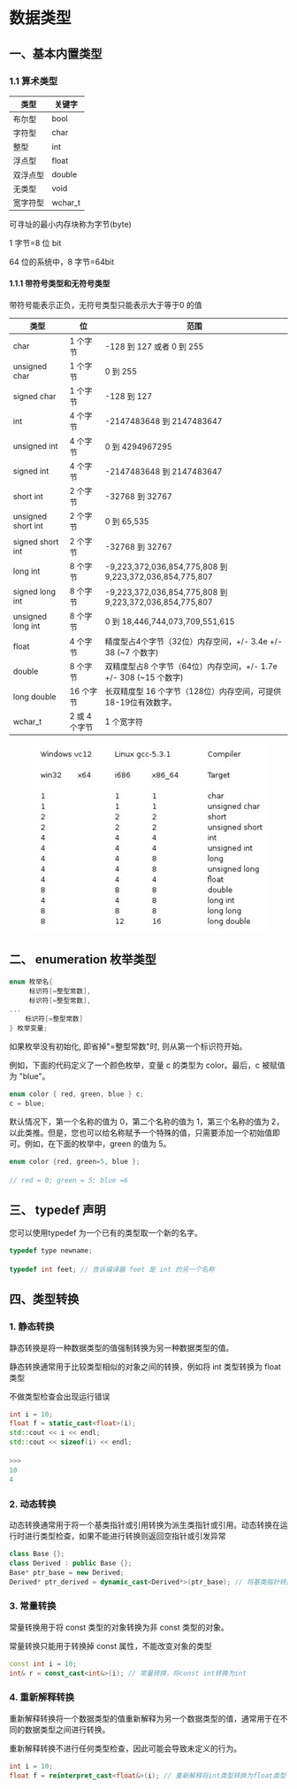 # 数据类型

## 一、基本内置类型

### 1.1 算术类型

| 类型   | 关键字      |
| ---- | -------- |
| 布尔型  | bool     |
| 字符型  | char     |
| 整型   | int      |
| 浮点型  | float    |
| 双浮点型 | double   |
| 无类型  | void     |
| 宽字符型 | wchar\_t |

可寻址的最小内存块称为字节(byte)

1 字节=8 位 bit

64 位的系统中，8 字节=64bit

#### 1.1.1 带符号类型和无符号类型

带符号能表示正负，无符号类型只能表示大于等于0 的值

| 类型                 | 位         | 范围                                                     |
| ------------------ | --------- | ------------------------------------------------------ |
| char               | 1 个字节     | -128 到 127 或者 0 到 255                                  |
| unsigned char      | 1 个字节     | 0 到 255                                                |
| signed char        | 1 个字节     | -128 到 127                                             |
| int                | 4 个字节     | -2147483648 到 2147483647                               |
| unsigned int       | 4 个字节     | 0 到 4294967295                                         |
| signed int         | 4 个字节     | -2147483648 到 2147483647                               |
| short int          | 2 个字节     | -32768 到 32767                                         |
| unsigned short int | 2 个字节     | 0 到 65,535                                             |
| signed short int   | 2 个字节     | -32768 到 32767                                         |
| long int           | 8 个字节     | -9,223,372,036,854,775,808 到 9,223,372,036,854,775,807 |
| signed long int    | 8 个字节     | -9,223,372,036,854,775,808 到 9,223,372,036,854,775,807 |
| unsigned long int  | 8 个字节     | 0 到 18,446,744,073,709,551,615                         |
| float              | 4 个字节     | 精度型占4个字节（32位）内存空间，+/- 3.4e +/- 38 (\~7 个数字)            |
| double             | 8 个字节     | 双精度型占8 个字节（64位）内存空间，+/- 1.7e +/- 308 (\~15 个数字)        |
| long double        | 16 个字节    | 长双精度型 16 个字节（128位）内存空间，可提供18-19位有效数字。                  |
| wchar\_t           | 2 或 4 个字节 | 1 个宽字符                                                 |

<figure><img src="../../.gitbook/assets/32-64.jpg" alt=""><figcaption></figcaption></figure>

## 二、 enumeration 枚举类型

```cpp
enum 枚举名{ 
     标识符[=整型常数], 
     标识符[=整型常数], 
... 
    标识符[=整型常数]
} 枚举变量;
```

如果枚举没有初始化, 即省掉"=整型常数"时, 则从第一个标识符开始。

例如，下面的代码定义了一个颜色枚举，变量 c 的类型为 color。最后，c 被赋值为 "blue"。

```cpp
enum color { red, green, blue } c;
c = blue;
```

默认情况下，第一个名称的值为 0，第二个名称的值为 1，第三个名称的值为 2，以此类推。但是，您也可以给名称赋予一个特殊的值，只需要添加一个初始值即可。例如，在下面的枚举中，green 的值为 5。

```cpp
enum color {red, green=5, blue };

// red = 0; green = 5; blue =6
```

## 三、 typedef 声明

您可以使用typedef 为一个已有的类型取一个新的名字。

```cpp
typedef type newname;

typedef int feet; // 告诉编译器 feet 是 int 的另一个名称
```

## 四、类型转换

### 1. 静态转换

静态转换是将一种数据类型的值强制转换为另一种数据类型的值。

静态转换通常用于比较类型相似的对象之间的转换，例如将 int 类型转换为 float 类型

不做类型检查会出现运行错误

```cpp
int i = 10;
float f = static_cast<float>(i);
std::cout << i << endl;
std::cout << sizeof(i) << endl;

>>>
10
4
```

### 2. 动态转换

动态转换通常用于将一个基类指针或引用转换为派生类指针或引用。动态转换在运行时进行类型检查，如果不能进行转换则返回空指针或引发异常

```cpp
class Base {};
class Derived : public Base {};
Base* ptr_base = new Derived;
Derived* ptr_derived = dynamic_cast<Derived*>(ptr_base); // 将基类指针转换为派生类指针
```

### 3. 常量转换

常量转换用于将 const 类型的对象转换为非 const 类型的对象。

常量转换只能用于转换掉 const 属性，不能改变对象的类型

```cpp
const int i = 10;
int& r = const_cast<int&>(i); // 常量转换，将const int转换为int
```

### 4. 重新解释转换

重新解释转换将一个数据类型的值重新解释为另一个数据类型的值，通常用于在不同的数据类型之间进行转换。

重新解释转换不进行任何类型检查，因此可能会导致未定义的行为。

```cpp
int i = 10;
float f = reinterpret_cast<float&>(i); // 重新解释将int类型转换为float类型
```
